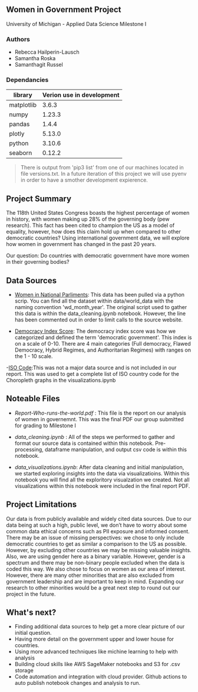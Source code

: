 ## Women in Government Project
University of Michigan - Applied Data Science
Milestone I

### Authors

- Rebecca Hailperin-Lausch
- Samantha Roska
- Samanthagit Russel

### Dependancies

| library | Verion use in development |
|---------|----------|
|matplotlib | 3.6.3 |
|numpy | 1.23.3 |
| pandas | 1.4.4 |
| plotly  | 5.13.0 |
| python | 3.10.6
| seaborn  | 0.12.2 |

 > There is output from 'pip3 list' from one of our machines located in file versions.txt. In a future iteration of this project we will use pyenv in order to have a smother development expierence.

## Project Summary 

The 118th United States Congress boasts the highest percentage of women in history, with women making up 28% of the governing body (pew research). This fact has been cited to champion the US as a model of equality, however, how does this claim hold up when compared to other democratic countries? Using international government data, we will explore how women in government has changed in the past 20 years.

Our question: Do countries with democratic government have more women in their governing bodies?

## Data Sources

- [Women in National Parliments](http://archive.ipu.org/wmn-e/classif-arc.htm): This data has been pulled via a python scrip. You can find all the dataset within data/world_data with the naming convention 'wd_month_year'. The original script used to gather this data is within the data_cleaning.ipynb notebook. However, the line has been commented out in order to limit calls to the source website.

- [Democracy Index Score](https://www.eiu.com/n/campaigns/democracy-index-2021/): The democracy index score was how we categorized and defined the term 'democratic government'. This index is on a scale of 0-10. There are 4 main categories (Full democracy, Flawed Democracy, Hybrid Regimes, and Authoritarian Regimes) with ranges on the 1 - 10 scale.

-[ISO Code](https://raw.githubusercontent.com/plotly/datasets/master/2014_world_gdp_with_codes.csv):This was not a major data source and is not included in our report. This was used to get a complete list of ISO country code for the Choropleth graphs in the visualizations.ipynb


## Noteable Files

 - *Report-Who-runs-the-world.pdf* : This file is the report on our analysis of women in governemnt. This was the final PDF our group submitted for grading to Milestone I

 - *data_cleaning.ipynb* : All of the steps we performed to gather and format our source data is contained within this notebook. Pre-processing, dataframe manipulation, and output csv code is within this notebook.

 - *data_visualizations.ipynb*: After data cleaning and initial manipulation, we started exploring insights into the data via visualizatioins. Within this notebook you will find all the exploritory visualzation we created. Not all visualizations within this notebook were included in the final report PDF.

## Project Limitations

Our data is from publicly available and widely cited data sources. Due to our data being at such a high, public level, we don’t have to worry about some common data ethical concerns such as PII exposure and informed consent. There may be an issue of missing perspectives: we chose to only include democratic countries to get as similar a comparison to the US as possible. However, by excluding other countries we may be missing valuable insights. Also, we are using gender here as a binary variable. However, gender is a spectrum and there may be non-binary people excluded when the data is coded this way. We also chose to focus on women as our area of interest. However, there are many other minorities that are also excluded from government leadership and are important to keep in mind. Expanding our research to other minorities would be a great next step to round out our project in the future.

## What's next?

- Finding additional data sources to help get a more clear picture of our initial question. 
- Having more detail on the government upper and lower house for countries.
- Using more advanced techniques like michine learning to help with analysis
- Building cloud skills like AWS SageMaker notebooks and S3 for .csv storage
- Code automation and integration with cloud provider. Github actions to auto publish notebook changes and analysis to run.

